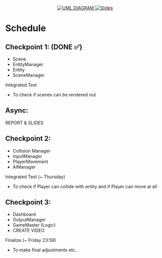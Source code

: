 <div align="center">
 <a href="https://drive.google.com/file/d/1XbYWkxJGjDouTrSXAynqGxSI0_pH2S8A/view?usp=sharing">
  <img src="https://img.shields.io/badge/UML_Diagram-DrawIO-blue" alt="UML DIAGRAM"/>
 </a>
 <a href="https://docs.google.com/presentation/d/1yZ5cwfwPJjpFsk3VCSvrucXPedY0RCy_TEMu4ydO-OE/edit?usp=sharing">
  <img src="https://img.shields.io/badge/Slide-GoogleSlides-yellow" alt="Slides"/>
 </a>
</div>

# Schedule

## Checkpoint 1: (DONE ✅) 
- Scene
- EntityManager
- Entity
- SceneManager 

Integrated Test
- To check if scenes can be rendered out 
 
## Async: 
REPORT & SLIDES
 
## Checkpoint 2: 
- Collision Manager
- InputManager
- PlayerMovement
- AIManager 

Integrated Test (~ Thursday)
- To check if Player can collide with entity and if Player can move at all
 
## Checkpoint 3: 
- Dashboard
- OutputManager
- GameMaster (Logic)
- CREATE VIDEO
  
Finalize (~ Friday 23:59)
- To make final adjustments etc..
